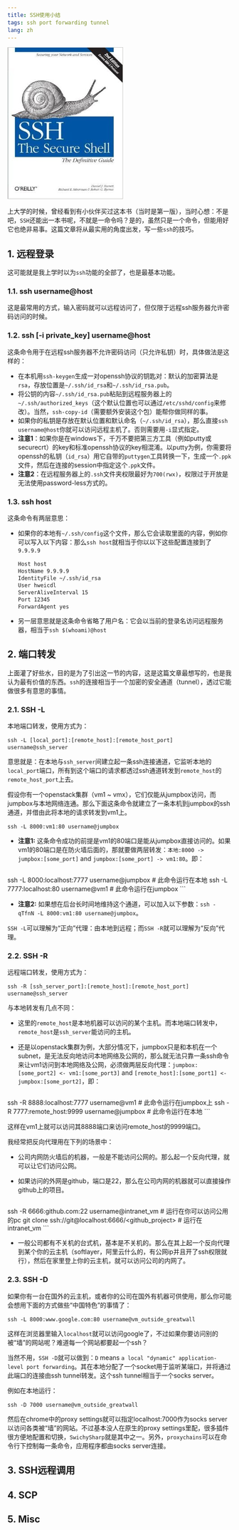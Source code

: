 ```yaml
---
title: SSH使用小结
tags: ssh port forwarding tunnel
lang: zh
---
```


![](/images/201409/ssh.jpg)

上大学的时候，曾经看到有小伙伴买过这本书（当时是第一版），当时心想：不是吧，`SSH`还能出一本书呢，不就是一命令吗？是的，虽然只是一个命令，但能用好它也绝非易事。这篇文章将从最实用的角度出发，写一些`ssh`的技巧。

<!--more-->

## 1. 远程登录

这可能就是我上学时以为`ssh`功能的全部了，也是最基本功能。

### 1.1. ssh username@host

这是最常用的方式，输入密码就可以远程访问了，但仅限于远程ssh服务器允许密码访问的时候。

### 1.2. ssh [-i private_key] username@host

这条命令用于在远程ssh服务器不允许密码访问（只允许私钥）时，具体做法是这样的：

* 在本机用`ssh-keygen`生成一对openssh协议的钥匙对：默认的加密算法是`rsa`，存放位置是`~/.ssh/id_rsa`和`~/.ssh/id_rsa.pub`。
* 将公钥的内容`~/.ssh/id_rsa.pub`粘贴到远程服务器上的`~/.ssh/authorized_keys`（这个默认位置也可以通过`/etc/sshd/config`来修改）。当然，`ssh-copy-id`（需要额外安装这个包）能帮你做同样的事。
* 如果你的私钥是存放在默认位置和默认命名（`~/.ssh/id_rsa`），那么直接`ssh username@host`你就可以访问远程主机了。否则需要用`-i`显式指定。
* **注意1**：如果你是在windows下，千万不要把第三方工具（例如putty或securecrt）的key和标准openssh协议的key相混淆。以putty为例，你需要将openssh的私钥（`id_rsa`）用它自带的`puttygen`工具转换一下，生成一个`.ppk`文件，然后在连接的session中指定这个`.ppk`文件。
* **注意2**：在远程服务器上的`.ssh`文件夹权限最好为`700(rwx)`，权限过于开放是无法使用password-less方式的。

### 1.3. ssh host

这条命令有两层意思：

* 如果你的本地有`~/.ssh/config`这个文件，那么它会读取里面的内容，例如你可以写入以下内容：那么`ssh host`就相当于你以以下这些配置连接到了`9.9.9.9`
    
    ```
  Host host
    HostName 9.9.9.9
    IdentityFile ~/.ssh/id_rsa
    User hweicdl
    ServerAliveInterval 15
    Port 12345
    ForwardAgent yes
    ```

* 另一层意思就是这条命令省略了用户名：它会以当前的登录名访问远程服务器，相当于`ssh $(whoami)@host`

## 2. 端口转发

上面灌了好些水，目的是为了引出这一节的内容，这是这篇文章最想写的，也是我认为最有价值的东西。`ssh`的连接相当于一个加密的安全通道（tunnel），透过它能做很多有意思的事情。

### 2.1. SSH -L

本地端口转发，使用方式为：

```
ssh -L [local_port]:[remote_host]:[remote_host_port] username@ssh_server
```

意思就是：在本地与`ssh_server`间建立起一条ssh连接通道，它监听本地的`local_port`端口，所有到这个端口的请求都透过ssh通道转发到`remote_host`的`remote_host_port`上去。

假设你有一个openstack集群（vm1 ~ vmx），它们仅能从jumpbox访问，而jumpbox与本地网络连通。那么下面这条命令就建立了一条本机到jumpbox的ssh通道，并借由此将本地的请求转发到vm1上。

```
ssh -L 8000:vm1:80 username@jumpbox
```

* **注意1:** 这条命令成功的前提是vm1的80端口是能从jumpbox直接访问的。如果vm1的80端口是在防火墙后面的，那就要做两层转发：`本地:8000 -> jumpbox:[some_port]` and `jumpbox:[some_port] -> vm1:80`。即：

    ```
ssh -L 8000:localhost:7777 username@jumpbox # 此命令运行在本地
ssh -L 7777:localhost:80 username@vm1 # 此命令运行在jumpbox
    ```

* **注意2:** 如果想在后台长时间地维持这个通道，可以加入以下参数：`ssh -qTfnN -L 8000:vm1:80 username@jumpbox`。

`SSH -L`可以理解为“正向”代理：由本地到远程；而`SSH -R`就可以理解为“反向”代理。

### 2.2. SSH -R

远程端口转发，使用方式为：

```
ssh -R [ssh_server_port]:[remote_host]:[remote_host_port] username@ssh_server
```

与本地转发有几点不同：

* 这里的`remote_host`是本地机器可以访问的某个主机。而本地端口转发中，`remote_host`是`ssh_server`能访问的主机。
* 还是以openstack集群为例，大部分情况下，jumpbox只是和本机在一个subnet，是无法反向地访问本地网络及公网的，那么就无法只靠一条ssh命令来让vm1访问到本地网络及公网，必须做两层反向代理：`jumpbox:[some_port2] <- vm1:[some_port3]` and `[remote_host]:[some_port1] <- jumpbox:[some_port2]`，即：

    ```
ssh -R 8888:localhost:7777 username@vm1 # 此命令运行在jumpbox上
ssh -R 7777:remote_host:9999 username@jumpbox # 此命令运行在本地
    ```

  这样在vm1上就可以访问其8888端口来访问remote_host的9999端口。

我经常把反向代理用在下列的场景中：

* 公司内网防火墙后的机器，一般是不能访问公网的。那么起一个反向代理，就可以让它们访问公网。
* 如果访问的外网是github，端口是22，那么在公司内网的机器就可以直接操作github上的项目。

    ```
ssh -R 6666:github.com:22 username@intranet_vm # 运行在你可以访问公用的pc
git clone ssh://git@localhost:6666/<github_project> # 运行在intranet_vm
    ```

* 一般公司都有不关机的台式机，基本是不关机的。那么在其上起一个反向代理到某个你的云主机（softlayer，阿里云什么的，有公网ip并且开了ssh权限就行），然后在家里登上你的云主机，就可以访问公司的内网了。

### 2.3. SSH -D

如果你有一台在国外的云主机，或者你的公司在国外有机器可供使用，那么你可能会想用下面的方式做些“中国特色”的事情了：

```
ssh -L 8000:www.google.com:80 username@vm_outside_greatwall
```

这样在浏览器里输入`localhost`就可以访问google了，不过如果你要访问别的被“墙”的网站呢？难道每一个网站都要起一个ssh？

当然不用，`SSH -D`就可以做到：`D` means `a local "dynamic" application-level port forwarding`。其在本地分配了一个socket用于监听某端口，并将通过此端口的连接由ssh tunnel转发。这个ssh tunnel相当于一个socks server。

例如在本地运行：

```
ssh -D 7000 username@vm_outside_greatwall
```

然后在chrome中的proxy settings就可以指定localhost:7000作为socks server以访问各类被“墙”的网站。不过基本没人在原生的proxy settings里配，很多插件很方便地配置和切换，`SwichySharp`就是其中之一。另外，`proxychains`可以在命令行下控制每一条命令，应用程序都由socks server连接。

## 3. SSH远程调用

## 4. SCP

## 5. Misc
